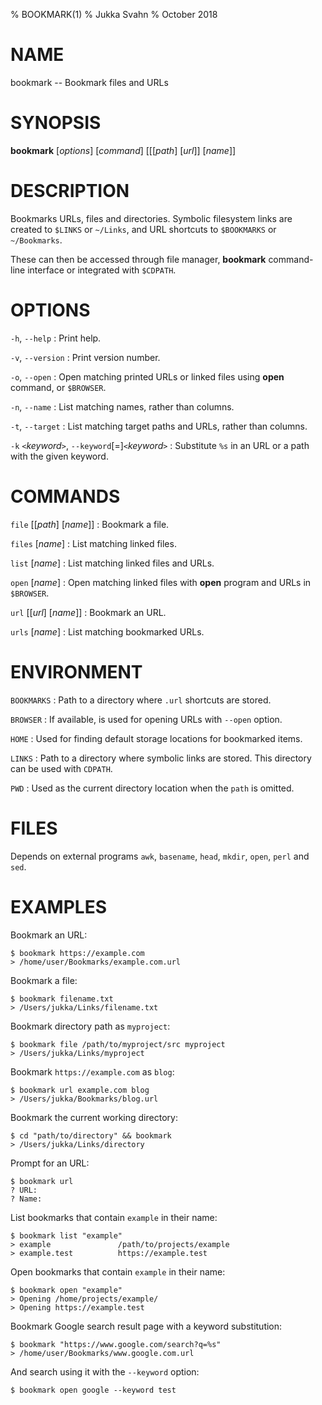 % BOOKMARK(1)
% Jukka Svahn
% October 2018

# NAME

bookmark -- Bookmark files and URLs

# SYNOPSIS

**bookmark** [*options*] [*command*] [[[*path*] [*url*]] [*name*]]

# DESCRIPTION

Bookmarks URLs, files and directories. Symbolic filesystem links are created to
`$LINKS` or `~/Links`, and URL shortcuts to `$BOOKMARKS` or `~/Bookmarks`.

These can then be accessed through file manager, **bookmark** command-line
interface or integrated with `$CDPATH`.

# OPTIONS

`-h`, `--help`
: Print help.

`-v`, `--version`
: Print version number.

`-o`, `--open`
: Open matching printed URLs or linked files using **open** command, or `$BROWSER`.

`-n`, `--name`
: List matching names, rather than columns.

`-t`, `--target`
: List matching target paths and URLs, rather than columns.

`-k` `<`*keyword*`>`, `--keyword`[=]`<`*keyword*`>`
: Substitute `%s` in an URL or a path with the given keyword.

# COMMANDS

`file` [[*path*] [*name*]]
: Bookmark a file.

`files` [*name*]
: List matching linked files.

`list` [*name*]
: List matching linked files and URLs.

`open` [*name*]
: Open matching linked files with **open** program and URLs in `$BROWSER`.

`url` [[*url*] [*name*]]
: Bookmark an URL.

`urls` [*name*]
: List matching bookmarked URLs.

# ENVIRONMENT

`BOOKMARKS`
: Path to a directory where `.url` shortcuts are stored.

`BROWSER`
: If available, is used for opening URLs with `--open` option.

`HOME`
: Used for finding default storage locations for bookmarked items.

`LINKS`
: Path to a directory where symbolic links are stored. This directory can be
used with `CDPATH`.

`PWD`
: Used as the current directory location when the `path` is omitted.

# FILES

Depends on external programs `awk`, `basename`, `head`, `mkdir`, `open`, `perl`
and `sed`.

# EXAMPLES

Bookmark an URL:

    $ bookmark https://example.com
    > /home/user/Bookmarks/example.com.url

Bookmark a file:

    $ bookmark filename.txt
    > /Users/jukka/Links/filename.txt

Bookmark directory path as `myproject`:

    $ bookmark file /path/to/myproject/src myproject
    > /Users/jukka/Links/myproject

Bookmark `https://example.com` as `blog`:

    $ bookmark url example.com blog
    > /Users/jukka/Bookmarks/blog.url

Bookmark the current working directory:

    $ cd "path/to/directory" && bookmark
    > /Users/jukka/Links/directory

Prompt for an URL:

    $ bookmark url
    ? URL:
    ? Name:

List bookmarks that contain `example` in their name:

    $ bookmark list "example"
    > example               /path/to/projects/example
    > example.test          https://example.test

Open bookmarks that contain `example` in their name:

    $ bookmark open "example"
    > Opening /home/projects/example/
    > Opening https://example.test

Bookmark Google search result page with a keyword substitution:

    $ bookmark "https://www.google.com/search?q=%s"
    > /home/user/Bookmarks/www.google.com.url

And search using it with the `--keyword` option:

    $ bookmark open google --keyword test
